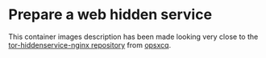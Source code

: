 # Prepare a web hidden service

This container images description has been made looking very close to the [tor-hiddenservice-nginx repository](https://github.com/opsxcq/docker-tor-hiddenservice-nginx.git) from [opsxcq](https://github.com/opsxcq).